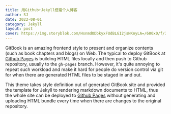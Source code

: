 ```yaml
---
title: 用Github+Jekyll搭建个人博客
author: SJ
date: 2022-08-01
category: Jekyll
layout: post
cover: https://img.storyblok.com/HsnmdODbkyxFUdBLGI2jsNKnyLA=/600x0/f/39898/1419x322/a7d54ce659/jekyll-logo.png
---
```


GitBook is an amazing frontend style to present and organize contents (such as book chapters
and blogs) on Web. The typical to deploy GitBook at [Github Pages][1]
is building HTML files locally and then push to Github repository, usually to the `gh-pages`
branch. However, it's quite annoying to repeat such workload and make it hard for people do
version control via git for when there are generated HTML files to be staged in and out.

This theme takes style definition out of generated GitBook site and provided the template
for Jekyll to rendering markdown documents to HTML, thus the whole site can be deployed
to [Github Pages][1] without generating and uploading HTML bundle every time when there are
changes to the original repository.

[1]: https://pages.github.com